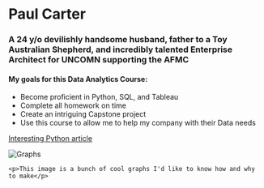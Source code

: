 # Paul Carter
### A 24 y/o devilishly handsome husband, father to a Toy Australian Shepherd, and incredibly talented Enterprise Architect for UNCOMN supporting the AFMC

#### My goals for this Data Analytics Course:
* Become proficient in Python, SQL, and Tableau
* Complete all homework on time
* Create an intriguing Capstone project
* Use this course to allow me to help my company with their Data needs

[Interesting Python article](https://www.infoworld.com/article/3204016/what-is-python-powerful-intuitive-programming.html)


![Graphs](https://github.com/paul-a-carter/Homework/assets/140026133/8c0b4e69-dae3-4533-8376-857e198b8bf8)

`<p>This image is a bunch of cool graphs I'd like to know how and why to make</p>`
